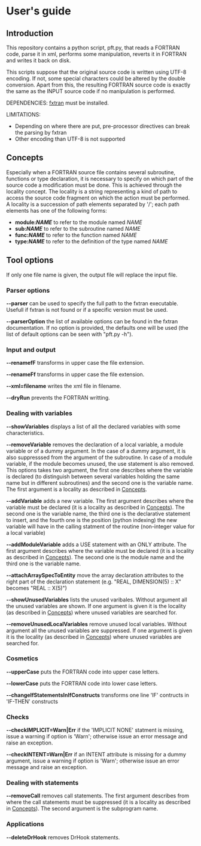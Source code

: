 # User's guide

## Introduction

This repository contains a python script, pft.py, that reads a FORTRAN code,
parse it in xml, performs some manipulation, reverts it in FORTRAN and
writes it back on disk.

This scripts suppose that the original source code is written using UTF-8
encoding. If not, some special characters could be altered by the double
conversion. Apart from this, the resulting FORTRAN source code is exactly
the same as the INPUT source code if no manipulation is performed.

DEPENDENCIES: [fxtran](https://github.com/pmarguinaud/fxtran) must be installed.

LIMITATIONS:

 - Depending on where there are put, pre-processor directives can break
   the parsing by fxtran
 - Other encoding than UTF-8 is not supported

## Concepts

Especially when a FORTRAN source file contains several subroutine, functions
or type declaration, it is necessary to specify on which part of the source
code a modification must be done.
This is achieved through the locality concept.
The locality is a string representing a kind of path to access the source code
fragment on which the action must be performed.
A locality is a succession of path elements separated by '/'; each path elements
has one of the following forms:

 - **module:_NAME_** to refer to the module named _NAME_
 - **sub:_NAME_** to refer to the subroutine named _NAME_
 - **func:_NAME_** to refer to the function named _NAME_
 - **type:_NAME_** to refer to the definition of the type named _NAME_


## Tool options

If only one file name is given, the output file will replace the input file.

### Parser options

**\--parser** can be used to specify the full path to the fxtran executable.
Usefull if fxtran is not found or if a specific version must be used.

**\--parserOption** the list of available options can be found in the fxtran
documentation. If no option is provided, the defaults one will be used (the
list of default options can be seen with "pft.py -h").

### Input and output

**\--renamefF** transforms in upper case the file extension.

**\--renameFf** transforms in upper case the file extension.

**\--xml=filename** writes the xml file in filename.

**\--dryRun** prevents the FORTRAN writting.

### Dealing with variables

**\--showVariables** displays a list of all the declared variables
with some characteristics.

**\--removeVariable** removes the declaration of a local variable, a module variable or
of a dummy argument. In the case of a dummy argument, it is also suppresssed
from the argument of the subroutine. In case of a module variable, if the module
becomes unused, the use statement is also removed.
This options takes two argument, the first one describes where the variable
is declared (to distinguish between several variables holding the same name
but in different subroutines) and the second one is the variable name.
The first argument is a locality as described in [Concepts](#concepts).

**\--addVariable** adds a new variable. The first argument describes where the variable
must be declared (it is a locality as described in [Concepts](#concepts)).
The second one is the variable name, the third one is the declarative statement to insert,
and the fourth one is the position (python indexing) the new variable will have in the
calling statment of the routine (non-integer value for a local variable)

**--addModuleVariable** adds a USE statement with an ONLY attribute. The first
argument describes where the variable must be declared (it is a locality as
described in [Concepts](#concepts)). The second one is the module name and
the third one is the variable name.

**\--attachArraySpecToEntity** move the array declaration attributes to the right
part of the declaration statement (e.g. "REAL, DIMENSION(5) :: X" becomes "REAL :: X(5)")

**\--showUnusedVariables** lists the unused varibales. Without argument all the
unused variables are shown. If one argument is given it is the locality (as described
in [Concepts](#concepts)) where unused variables are searched for.

**\--removeUnusedLocalVariables** remove unused local variables. Without argument all the
unused variables are suppressed. If one argument is given it is the locality (as described
in [Concepts](#concepts)) where unused variables are searched for.

### Cosmetics

**\--upperCase** puts the FORTRAN code into upper case letters.

**\--lowerCase** puts the FORTRAN code into lower case letters.

**\--changeIfStatementsInIfConstructs** transforms one line 'IF' contructs
in 'IF-THEN' constructs

### Checks

**\--checkIMPLICIT=Warn\|Err** if the 'IMPLICIT NONE' statment is missing,
issue a warning if option is 'Warn'; otherwise issue an error message and
raise an exception.

**\--checkINTENT=Warn\|Err** if an INTENT attribute is missing for a
dummy argument, issue a warning if option is 'Warn'; otherwise issue
an error message and raise an exception.

### Dealing with statements

**\--removeCall** removes call statements. The first argument describes from where the
call statements must be suppressed (it is a locality as described in [Concepts](#concepts)).
The second argument is the subprogram name.

### Applications

**\--deleteDrHook** removes DrHook statements.

